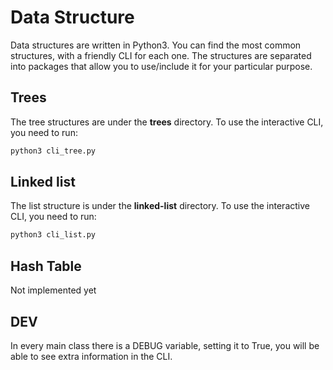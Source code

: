 # Data Structure

Data structures are written in Python3. You can find the most common structures, 
with a friendly CLI for each one. The structures are separated into 
packages that allow you to use/include it for your particular purpose.

## Trees

The tree structures are under the **trees** directory. To use the interactive
CLI, you need to run:

```python
python3 cli_tree.py
```

## Linked list

The list structure is under the **linked-list** directory. To use the interactive
CLI, you need to run:

```python
python3 cli_list.py
```

## Hash Table

Not implemented yet

## DEV

In every main class there is a DEBUG variable, setting it to True, you will be able to 
see extra information in the CLI.